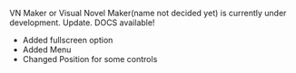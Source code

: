VN Maker or Visual Novel Maker(name not decided yet) is currently under development.
Update.
DOCS available!
- Added fullscreen option
- Added Menu
- Changed Position for some controls
